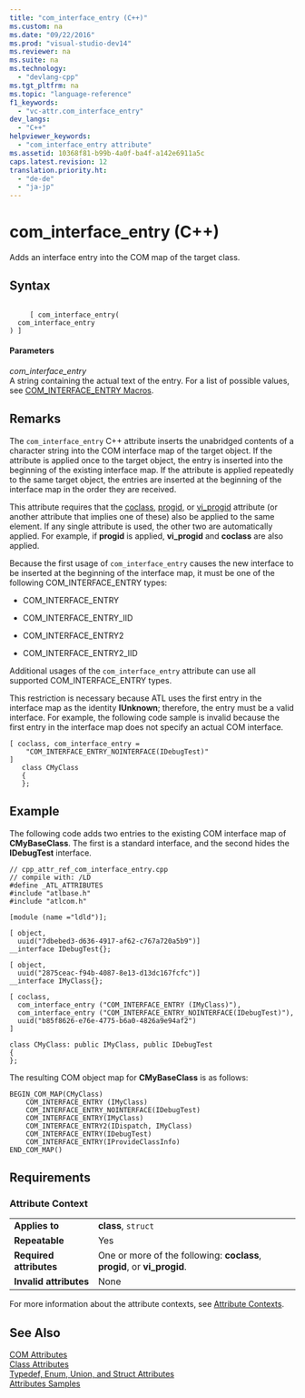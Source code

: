 ```yaml
---
title: "com_interface_entry (C++)"
ms.custom: na
ms.date: "09/22/2016"
ms.prod: "visual-studio-dev14"
ms.reviewer: na
ms.suite: na
ms.technology: 
  - "devlang-cpp"
ms.tgt_pltfrm: na
ms.topic: "language-reference"
f1_keywords: 
  - "vc-attr.com_interface_entry"
dev_langs: 
  - "C++"
helpviewer_keywords: 
  - "com_interface_entry attribute"
ms.assetid: 10368f81-b99b-4a0f-ba4f-a142e6911a5c
caps.latest.revision: 12
translation.priority.ht: 
  - "de-de"
  - "ja-jp"
---
```

# com_interface_entry (C++)
Adds an interface entry into the COM map of the target class.  
  
## Syntax  
  
```  
  
     [ com_interface_entry(   
  com_interface_entry  
) ]  
```  
  
#### Parameters  
 *com_interface_entry*  
 A string containing the actual text of the entry. For a list of possible values, see [COM_INTERFACE_ENTRY Macros](../VS_csharp/com_interface_entry-macros.md).  
  
## Remarks  
 The `com_interface_entry` C++ attribute inserts the unabridged contents of a character string into the COM interface map of the target object. If the attribute is applied once to the target object, the entry is inserted into the beginning of the existing interface map. If the attribute is applied repeatedly to the same target object, the entries are inserted at the beginning of the interface map in the order they are received.  
  
 This attribute requires that the [coclass](../VS_csharp/coclass.md), [progid](../VS_csharp/progid.md), or [vi_progid](../VS_csharp/vi_progid.md) attribute (or another attribute that implies one of these) also be applied to the same element. If any single attribute is used, the other two are automatically applied. For example, if **progid** is applied, **vi_progid** and **coclass** are also applied.  
  
 Because the first usage of `com_interface_entry` causes the new interface to be inserted at the beginning of the interface map, it must be one of the following COM_INTERFACE_ENTRY types:  
  
-   COM_INTERFACE_ENTRY  
  
-   COM_INTERFACE_ENTRY_IID  
  
-   COM_INTERFACE_ENTRY2  
  
-   COM_INTERFACE_ENTRY2_IID  
  
 Additional usages of the `com_interface_entry` attribute can use all supported COM_INTERFACE_ENTRY types.  
  
 This restriction is necessary because ATL uses the first entry in the interface map as the identity **IUnknown**; therefore, the entry must be a valid interface. For example, the following code sample is invalid because the first entry in the interface map does not specify an actual COM interface.  
  
```  
[ coclass, com_interface_entry =  
    "COM_INTERFACE_ENTRY_NOINTERFACE(IDebugTest)"  
]  
   class CMyClass  
   {  
   };  
```  
  
## Example  
 The following code adds two entries to the existing COM interface map of **CMyBaseClass**. The first is a standard interface, and the second hides the **IDebugTest** interface.  
  
```  
// cpp_attr_ref_com_interface_entry.cpp  
// compile with: /LD  
#define _ATL_ATTRIBUTES  
#include "atlbase.h"  
#include "atlcom.h"  
  
[module (name ="ldld")];  
  
[ object,  
  uuid("7dbebed3-d636-4917-af62-c767a720a5b9")]  
__interface IDebugTest{};  
  
[ object,  
  uuid("2875ceac-f94b-4087-8e13-d13dc167fcfc")]  
__interface IMyClass{};  
  
[ coclass,  
  com_interface_entry ("COM_INTERFACE_ENTRY (IMyClass)"),  
  com_interface_entry ("COM_INTERFACE_ENTRY_NOINTERFACE(IDebugTest)"),  
  uuid("b85f8626-e76e-4775-b6a0-4826a9e94af2")  
]  
  
class CMyClass: public IMyClass, public IDebugTest  
{  
};  
```  
  
 The resulting COM object map for **CMyBaseClass** is as follows:  
  
```  
BEGIN_COM_MAP(CMyClass)  
    COM_INTERFACE_ENTRY (IMyClass)  
    COM_INTERFACE_ENTRY_NOINTERFACE(IDebugTest)  
    COM_INTERFACE_ENTRY(IMyClass)  
    COM_INTERFACE_ENTRY2(IDispatch, IMyClass)  
    COM_INTERFACE_ENTRY(IDebugTest)  
    COM_INTERFACE_ENTRY(IProvideClassInfo)  
END_COM_MAP()  
```  
  
## Requirements  
  
### Attribute Context  
  
|||  
|-|-|  
|**Applies to**|**class**, `struct`|  
|**Repeatable**|Yes|  
|**Required attributes**|One or more of the following: **coclass**, **progid**, or **vi_progid**.|  
|**Invalid attributes**|None|  
  
 For more information about the attribute contexts, see [Attribute Contexts](../VS_csharp/attribute-contexts.md).  
  
## See Also  
 [COM Attributes](../VS_csharp/com-attributes.md)   
 [Class Attributes](../VS_csharp/class-attributes.md)   
 [Typedef, Enum, Union, and Struct Attributes](../VS_csharp/typedef--enum--union--and-struct-attributes.md)   
 [Attributes Samples](assetId:///558ebdb2-082f-44dc-b442-d8d33bf7bdb8)